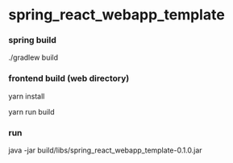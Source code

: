 # spring_react_webapp_template

### spring build
./gradlew build

### frontend build (web directory)
yarn install

yarn run build

### run
java -jar build/libs/spring_react_webapp_template-0.1.0.jar
